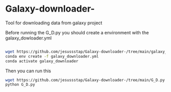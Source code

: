 # Galaxy-downloader-
Tool for downloading data from galaxy project 

Before running the G_D.py you should create a environment with the galaxy_dowloader.yml

```bash

wget https://github.com/jesussstap/Galaxy-downloader-/tree/main/galaxy_downloader.yml
conda env create -f galaxy_downloader.yml
conda activate galaxy_downloader
```
Then you can run this 
```bash
wget https://github.com/jesussstap/Galaxy-downloader-/tree/main/G_D.py
python G_D.py
